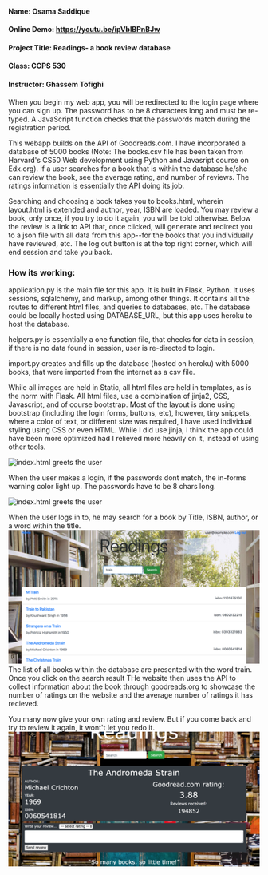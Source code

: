#### Name: Osama Saddique
#### Online Demo:  https://youtu.be/ipVblBPnBJw
#### Project Title: Readings- a book review database
#### Class: CCPS 530
####  Instructor: Ghassem Tofighi

When you begin my web app, you will be redirected to the login page where you can sign up.
The password has to be 8 characters long and must be re-typed. A JavaScript function checks that the passwords match during the registration period.

This webapp builds on the API of Goodreads.com. I have incorporated a database of 5000 books (Note: The books.csv file has been taken from Harvard's CS50 Web development using Python and Javasript course on Edx.org). If a user searches for a book that is within the database he/she can review the book, see the average rating, and number of reviews. The ratings information is essentially the API doing its job.

Searching and choosing a book takes you to books.html, wherein layout.html is extended and author, year, ISBN are loaded.
You may review a book, only once, if you try to do it again, you will be told otherwise. Below the review is a link to API that, once clicked, will generate and redirect you to a json file with all data from this app--for the books that you individually have reviewed, etc.
The log out button is at the top right corner, which will end session and take you back.

### How its working:

application.py is the main file for this app. It is built in Flask, Python. It uses sessions, sqlalchemy, and markup, among other things. It contains all the routes to different html files, and queries to databases, etc. The database could be locally hosted using DATABASE_URL, but this app uses heroku to host the database.

helpers.py is essentially a one function file, that checks for data in session, if there is
no data found in session, user is re-directed to login.

import.py creates and fills up the database (hosted on heroku) with 5000 books, that were imported from the internet as a csv file.

While all images are held in Static, all html files are held in templates, as is the norm with Flask.
All html files, use a combination of jinja2, CSS, Javascript, and of course bootstrap.
Most of the layout is done using bootstrap (including the login forms, buttons, etc), however, tiny snippets, where a color of text, or different size was required, I have used individual styling using CSS or even HTML.
While I did use jinja, I think the app could have been more optimized had I relieved more heavily on it, instead of using other tools.

![index.html greets the user](https://github.com/oosamas/Readings/blob/master/screenshots/image1.png "index.html")

When the user makes a login, if the passwords dont match, the in-forms warning color light up. The passwords have to be 8 chars long.

![index.html greets the user](https://github.com/oosamas/Readings/blob/master/screenshots/image2.png "index.html with information")

When the user logs in to, he may search for a book by Title, ISBN, author, or a word within the title.
![index.html greets the user](https://github.com/oosamas/Readings/blob/master/screenshots/image4.png "index.html")
The list of all books within the database are presented with the word train. Once you click on the search result
THe website then uses the API to collect information about the book through goodreads.org to showcase the number of ratings on the website and the average number of ratings it has recieved.

You many now give your own rating and review. But if you come back and try to review it again, it wont't let you redo it.
![index.html greets the user](https://github.com/oosamas/Readings/blob/master/screenshots/image3.png "index.html")

